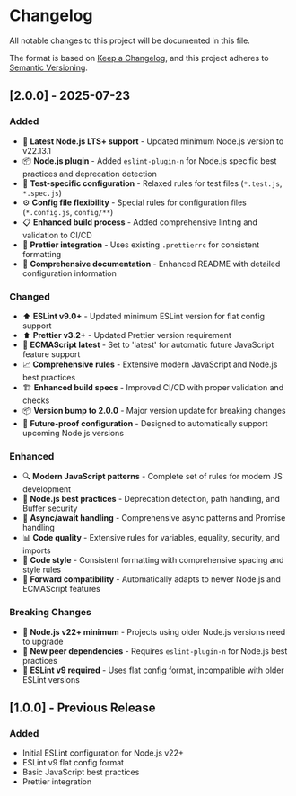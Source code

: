 # Changelog

All notable changes to this project will be documented in this file.

The format is based on [Keep a Changelog](https://keepachangelog.com/en/1.0.0/),
and this project adheres to [Semantic Versioning](https://semver.org/spec/v2.0.0.html).

## [2.0.0] - 2025-07-23

### Added

- 🚀 **Latest Node.js LTS+ support** - Updated minimum Node.js version to v22.13.1
- 📦 **Node.js plugin** - Added `eslint-plugin-n` for Node.js specific best practices and deprecation detection
- 🧪 **Test-specific configuration** - Relaxed rules for test files (`*.test.js`, `*.spec.js`)
- ⚙️ **Config file flexibility** - Special rules for configuration files (`*.config.js`, `config/**`)
- 📋 **Enhanced build process** - Added comprehensive linting and validation to CI/CD
- 🎨 **Prettier integration** - Uses existing `.prettierrc` for consistent formatting
- 📝 **Comprehensive documentation** - Enhanced README with detailed configuration information

### Changed

- ⬆️ **ESLint v9.0+** - Updated minimum ESLint version for flat config support
- ⬆️ **Prettier v3.2+** - Updated Prettier version requirement
- 🔧 **ECMAScript latest** - Set to 'latest' for automatic future JavaScript feature support
- 📈 **Comprehensive rules** - Extensive modern JavaScript and Node.js best practices
- 🏗️ **Enhanced build specs** - Improved CI/CD with proper validation and checks
- 📦 **Version bump to 2.0.0** - Major version update for breaking changes
- 🔄 **Future-proof configuration** - Designed to automatically support upcoming Node.js versions

### Enhanced

- 🔍 **Modern JavaScript patterns** - Complete set of rules for modern JS development
- 🎯 **Node.js best practices** - Deprecation detection, path handling, and Buffer security
- 🚀 **Async/await handling** - Comprehensive async patterns and Promise handling
- 📊 **Code quality** - Extensive rules for variables, equality, security, and imports
- 🎨 **Code style** - Consistent formatting with comprehensive spacing and style rules
- 🔮 **Forward compatibility** - Automatically adapts to newer Node.js and ECMAScript features

### Breaking Changes

- 🔴 **Node.js v22+ minimum** - Projects using older Node.js versions need to upgrade
- 🔴 **New peer dependencies** - Requires `eslint-plugin-n` for Node.js best practices
- 🔴 **ESLint v9 required** - Uses flat config format, incompatible with older ESLint versions

## [1.0.0] - Previous Release

### Added

- Initial ESLint configuration for Node.js v22+
- ESLint v9 flat config format
- Basic JavaScript best practices
- Prettier integration
